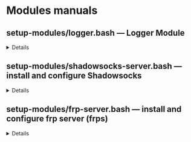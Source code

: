 # Modules manuals


## setup-modules/logger.bash — Logger Module

<details>

This module defines logging helpers for Bash scripts.

### Functions

- `logger::log "message"` — log info to stdout and syslog
- `logger::err "message"` — log error, print to stderr and exit

Example usage:

```bash
logger::log "Hello"
logger::err "Something went wrong"
```
</details>


## setup-modules/shadowsocks-server.bash — install and configure Shadowsocks

<details>

This module installs and configures a basic [shadowsocks-libev](https://github.com/shadowsocks/shadowsocks-libev) server.

### Dependencies

- setup-modules/logger.bash

### Description

- Installs `openssl`, `jq`, and `shadowsocks-libev`
- Sets sensible defaults for method and port
- Randomly generates a secure password (unless pre-defined)
- Writes JSON config to `/etc/shadowsocks-libev/config.json`
- Starts and enables the systemd service

### Environment variables

You **may** define the following variables before running this module:

- `SHADOWSOCKS_METHOD` — encryption method (default: `"aes-256-gcm"`)
- `SHADOWSOCKS_PORT` — integer port number (default: `9951`)
- `SHADOWSOCKS_PASSWORD` — password for encryption (default: random 16-byte hex string)

If not set, the module will fall back to the defaults above.

### Generated config example

```json
{
  "server": "127.0.0.1",
  "password": "auto-generated-hex",
  "method": "aes-256-gcm",
  "mode": "tcp_and_udp",
  "server_port": 9951,
  "timeout": 300
}
```

### Example usage in a recipe

```bash
@module shadowsocks-server.bash
```

You can override configuration by setting environment variables beforehand:

```bash
export SHADOWSOCKS_METHOD="chacha20-ietf-poly1305"
export SHADOWSOCKS_PORT=8388
@module shadowsocks-server.bash
```

### Notes

* The generated password is only stored in `/etc/shadowsocks-libev/config.json`. Make sure to back it up if needed.
* All errors are logged using `logger::err`, which halts execution.
* This module is intended for localhost-bound server setup (`127.0.0.1`) — suitable for proxying via Tor or similar.

</details>


## setup-modules/frp-server.bash — install and configure frp server (frps)

<details>

This module installs and configures the [frp server](https://github.com/fatedier/frp) component (`frps`), which acts as a reverse proxy server for clients running `frpc`.

### Dependencies

* `setup-modules/logger.bash`

### Description

* Installs `curl`, `tar`, `openssl`, and `systemd` dependencies
* Downloads and installs `frps` from the official GitHub release
* Generates a secure random token if not explicitly provided
* Writes a minimal `frps.ini` configuration file to `/etc/frp/frps.ini`
* Registers and enables the `frps` systemd service

### Environment variables

You **may** define the following variables before running this module:

* `FRP_VERSION` — version of frp to install (default: `"0.62.1"`)
* `FRP_HOST` — bind address for frps (default: `"127.0.0.1"`)
* `FRP_PORT` — port to bind frps on (default: `7000`)
* `FRP_TOKEN` — shared authentication token (default: random 16-byte hex)
* `FRP_INSTALL_DIR` — location to install `frps` binary (default: `/usr/local/bin`)
* `FRP_CONF_DIR` — directory for frps config file (default: `/etc/frp`)

If not set, the module will fall back to the defaults above.

### Generated config example

```ini
# frps config (reverse proxy server)
[common]
bind_addr = 127.0.0.1
bind_port = 7000
token = auto-generated-hex
```

### Example usage in a recipe

```bash
@module frp-server.bash
```

You can override configuration by setting environment variables beforehand:

```bash
export FRP_PORT=9000
export FRP_TOKEN="custom_secure_token"
@module frp-server.bash
```

### Notes

* The generated token is only written to `/etc/frp/frps.ini`. Save it if you plan to configure a matching `frpc` client.
* All critical failures (download, install, configuration, systemd) are logged via `logger::err` and halt execution.
* This module sets up a **localhost-only** frps instance by default. For public access, override `FRP_HOST`.

</details>


